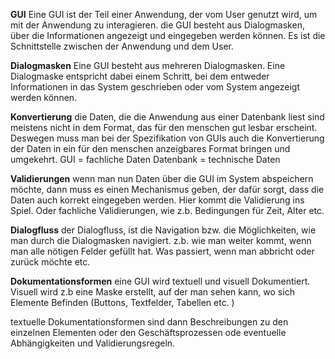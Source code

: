 **GUI**
Eine GUI ist der Teil einer Anwendung, der vom User genutzt wird, um mit der Anwendung zu interagieren. die GUI besteht aus Dialogmasken, über die Informationen angezeigt und eingegeben werden können. Es ist die Schnittstelle zwischen der Anwendung und dem User.

**Dialogmasken**
Eine GUI besteht aus mehreren Dialogmasken. Eine Dialogmaske entspricht dabei einem Schritt, bei dem entweder Informationen in das System geschrieben oder vom System angezeigt werden können. 

**Konvertierung**
die Daten, die die Anwendung aus einer Datenbank liest sind meistens nicht in dem Format, das für den menschen gut lesbar erscheint. Deswegen muss man bei der Spezifikation von GUIs auch die Konvertierung der Daten in ein für den menschen anzeigbares Format bringen und umgekehrt. 
GUI = fachliche Daten
Datenbank = technische Daten

**Validierungen**
wenn man nun Daten über die GUI im System abspeichern möchte, dann muss es einen Mechanismus geben, der dafür sorgt, dass die Daten auch korrekt eingegeben werden. Hier kommt die Validierung ins Spiel. 
Oder fachliche Validierungen, wie z.b. Bedingungen für Zeit, Alter etc. 

**Dialogfluss**
der Dialogfluss, ist die Navigation bzw. die Möglichkeiten, wie man durch die Dialogmasken navigiert. z.b. wie man weiter kommt, wenn man alle nötigen Felder gefüllt hat. Was passiert, wenn man abbricht oder zurück möchte etc. 

**Dokumentationsformen**
eine GUI wird textuell und visuell Dokumentiert. Visuell wird z.b eine Maske erstellt, auf der man sehen kann, wo sich Elemente Befinden (Buttons, Textfelder, Tabellen etc. )

textuelle Dokumentationsformen sind dann Beschreibungen zu den einzelnen Elementen oder den Geschäftsprozessen ode eventuelle Abhängigkeiten und Validierungsregeln.





